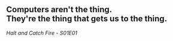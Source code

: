 ## Computers aren't the thing.<br>They're the thing that gets us to the thing.  
*Halt and Catch Fire - S01E01*
